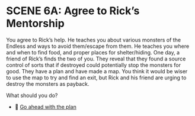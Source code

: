 # SCENE 6A: Agree to Rick’s Mentorship 

You agree to Rick’s help. He teaches you about various monsters of the Endless and ways to avoid them/escape from them. He teaches you where and when to find food, and proper places for shelter/hiding. 
One day, a friend of Rick’s finds the two of you. They reveal that they found a source control of sorts that if destroyed could potentially stop the monsters for good. They have a plan and have made a map. You think it would be wiser to use the map to try and find an exit, but Rick and his friend are urging to destroy the monsters as payback. 

What should you do? 

- 🧠 [Go ahead with the plan](./scene7a.md)
